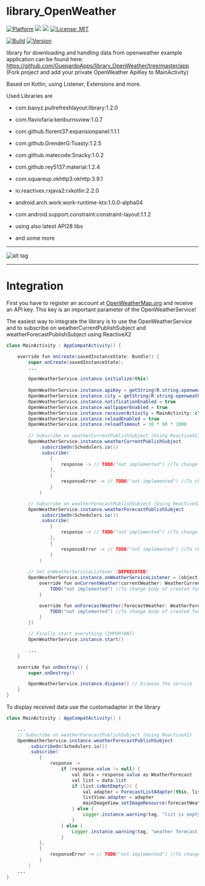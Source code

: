 # library_OpenWeather

[![Platform](https://img.shields.io/badge/platform-Android-blue.svg)](https://www.android.com)
<a target="_blank" href="https://www.paypal.me/GuepardoApps" title="Donate using PayPal"><img src="https://img.shields.io/badge/paypal-donate-blue.svg" /></a>
<a target="_blank" href="https://android-arsenal.com/api?level=21" title="API21+"><img src="https://img.shields.io/badge/API-21+-blue.svg" /></a>
[![License: MIT](https://img.shields.io/badge/License-MIT-blue.svg)](https://opensource.org/licenses/MIT)

[![Build](https://img.shields.io/badge/build-passing-green.svg)](https://github.com/GuepardoApps/library_OpenWeather/tree/master/releases)
[![Version](https://img.shields.io/badge/version-v1.1.1.180712-green.svg)](https://github.com/GuepardoApps/library_OpenWeather/tree/master/releases/openweather-2018-07-12.aar)

library for downloading and handling data from openweather
example application can be found here: https://github.com/GuepardoApps/library_OpenWeather/tree/master/app (Fork project and add your private OpenWeather ApiKey to MainActivity)

Based on Kotlin, using Listener, Extensions and more.

Used Libraries are

- com.baoyz.pullrefreshlayout:library:1.2.0
- com.flaviofaria:kenburnsview:1.0.7
- com.github.florent37:expansionpanel:1.1.1
- com.github.GrenderG:Toasty:1.2.5
- com.github.matecode:Snacky:1.0.2
- com.github.rey5137:material:1.2.4
- com.squareup.okhttp3:okhttp:3.9.1

- io.reactivex.rxjava2:rxkotlin:2.2.0

- android.arch.work:work-runtime-ktx:1.0.0-alpha04

- com.android.support.constraint:constraint-layout:1.1.2
- using also latest API28 libs

- and some more

---

![alt tag](https://github.com/GuepardoApps/library_OpenWeather/blob/master/screenshots/example_usage.png)

---

# Integration

First you have to register an account at [OpenWeatherMap.org](http://www.openweathermap.org/) and receive an API key.
This key is an important parameter of the OpenWeatherService!

The easiest way to integrate the library is to use the OpenWeatherService and to subscribe on weatherCurrentPublishSubject and weatherForecastPublishSubject using ReactiveX2

```java
class MainActivity : AppCompatActivity() {

    override fun onCreate(savedInstanceState: Bundle?) {
        super.onCreate(savedInstanceState);
        ...

        OpenWeatherService.instance.initialize(this)
		
        OpenWeatherService.instance.apiKey = getString(R.string.openweather_api_key)	// Set ApiKey => Will be read from xml file
        OpenWeatherService.instance.city = getString(R.string.openweather_city)			// Set your preferred city
        OpenWeatherService.instance.notificationEnabled = true							// Enable/Disable notifications
        OpenWeatherService.instance.wallpaperEnabled = true								// Enable/Disable set of wallpaper
        OpenWeatherService.instance.receiverActivity = MainActivity::class.java			// Set receiver for notifications
        OpenWeatherService.instance.reloadEnabled = true								// Enable/Disable reload of data
        OpenWeatherService.instance.reloadTimeout = 30 * 60 * 1000						// Set timeout of reload of data in millisecond
		
        // Subscribe on weatherCurrentPublishSubject (Using ReactiveX2)
        OpenWeatherService.instance.weatherCurrentPublishSubject
            .subscribeOn(Schedulers.io())
            .subscribe(
                {
                    response -> // TODO("not implemented") //To change body of created functions use File | Settings | File Templates.
                },
                {
                    responseError -> // TODO("not implemented") //To change body of created functions use File | Settings | File Templates.
                }
            )

        // Subscribe on weatherForecastPublishSubject (Using ReactiveX2)
        OpenWeatherService.instance.weatherForecastPublishSubject
            .subscribeOn(Schedulers.io())
            .subscribe(
                {
                    response -> // TODO("not implemented") //To change body of created functions use File | Settings | File Templates.
                },
                {
                    responseError -> // TODO("not implemented") //To change body of created functions use File | Settings | File Templates.
                }
            )
		
        // Set onWeatherServiceListener (DEPRECATED)
        OpenWeatherService.instance.onWeatherServiceListener = (object : OnWeatherServiceListener {
            override fun onCurrentWeather(currentWeather: WeatherCurrent?, success: Boolean) {
                TODO("not implemented") //To change body of created functions use File | Settings | File Templates.
            }

            override fun onForecastWeather(forecastWeather: WeatherForecast?, success: Boolean) {
                TODO("not implemented") //To change body of created functions use File | Settings | File Templates.
            }
        })

        // Finally start everything (IMPORTANT)
        OpenWeatherService.instance.start()

        ...
    }

    override fun onDestroy() {
        super.onDestroy()

        OpenWeatherService.instance.dispose() // Dispose the service
	}
}
```

To display received data use the customadapter in the library

```java
class MainActivity : AppCompatActivity() {

    ...
    // Subscribe on weatherForecastPublishSubject (Using ReactiveX2)
    OpenWeatherService.instance.weatherForecastPublishSubject
        .subscribeOn(Schedulers.io())
        .subscribe(
            {
                response -> 
                    if (response.value != null) {
                        val data = response.value as WeatherForecast
                        val list = data.list
                        if (list.isNotEmpty()) {
                            val adapter = ForecastListAdapter(this, list)
                            listView.adapter = adapter
                            mainImageView.setImageResource(forecastWeather.getMostWeatherCondition().wallpaperId)
                        } else {
                            Logger.instance.warning(tag, "list is empty")
                        }
                    } else {
                        Logger.instance.warning(tag, "weather forecast subscribe was  not successfully")
                    }
            },
            {
                responseError -> // TODO("not implemented") //To change body of created functions use File | Settings | File Templates.
            }
        )
    ...
}
```